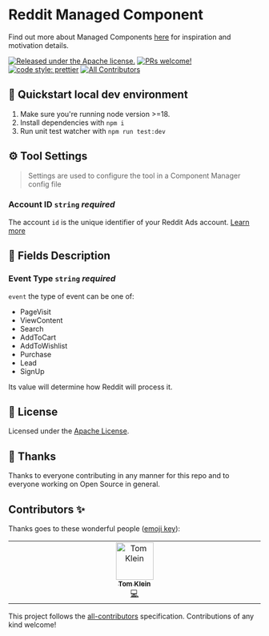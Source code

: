 # Reddit Managed Component

Find out more about Managed Components [here](https://blog.cloudflare.com/zaraz-open-source-managed-components-and-webcm/) for inspiration and motivation details.

[![Released under the Apache license.](https://img.shields.io/badge/license-apache-blue.svg)](./LICENSE)
[![PRs welcome!](https://img.shields.io/badge/PRs-welcome-brightgreen.svg)](./CONTRIBUTING.md)
[![code style: prettier](https://img.shields.io/badge/code_style-prettier-ff69b4.svg?style=flat-square)](https://github.com/prettier/prettier)
[![All Contributors](https://img.shields.io/github/all-contributors/managed-components/snapchat?color=ee8449&style=flat-square)](#contributors)

## 🚀 Quickstart local dev environment

1. Make sure you're running node version >=18.
2. Install dependencies with `npm i`
3. Run unit test watcher with `npm run test:dev`

## ⚙️ Tool Settings

> Settings are used to configure the tool in a Component Manager config file

### Account ID `string` _required_

The account `id` is the unique identifier of your Reddit Ads account. [Learn more](https://www.reddit.com/r/redditads/comments/ngrifr/how_to_get_account_ids_of_ads_accounts_that_i/)

## 🧱 Fields Description

### Event Type `string` _required_

`event` the type of event can be one of:

- PageVisit
- ViewContent
- Search
- AddToCart
- AddToWishlist
- Purchase
- Lead
- SignUp

Its value will determine how Reddit will process it.

## 📝 License

Licensed under the [Apache License](./LICENSE).

## 💜 Thanks

Thanks to everyone contributing in any manner for this repo and to everyone working on Open Source in general.

## Contributors ✨

Thanks goes to these wonderful people ([emoji key](https://allcontributors.org/docs/en/emoji-key)):

<!-- ALL-CONTRIBUTORS-LIST:START - Do not remove or modify this section -->
<!-- prettier-ignore-start -->
<!-- markdownlint-disable -->
<table>
  <tbody>
    <tr>
      <td align="center" valign="top" width="14.28%"><a href="http://www.tomklein.me"><img src="https://avatars.githubusercontent.com/u/21014430?v=4?s=75" width="75px;" alt="Tom Klein"/><br /><sub><b>Tom Klein</b></sub></a><br /><a href="https://github.com/managed-components/reddit/commits?author=tomkln" title="Code">💻</a></td>
    </tr>
  </tbody>
</table>

<!-- markdownlint-restore -->
<!-- prettier-ignore-end -->

<!-- ALL-CONTRIBUTORS-LIST:END -->

This project follows the [all-contributors](https://github.com/all-contributors/all-contributors) specification. Contributions of any kind welcome!

